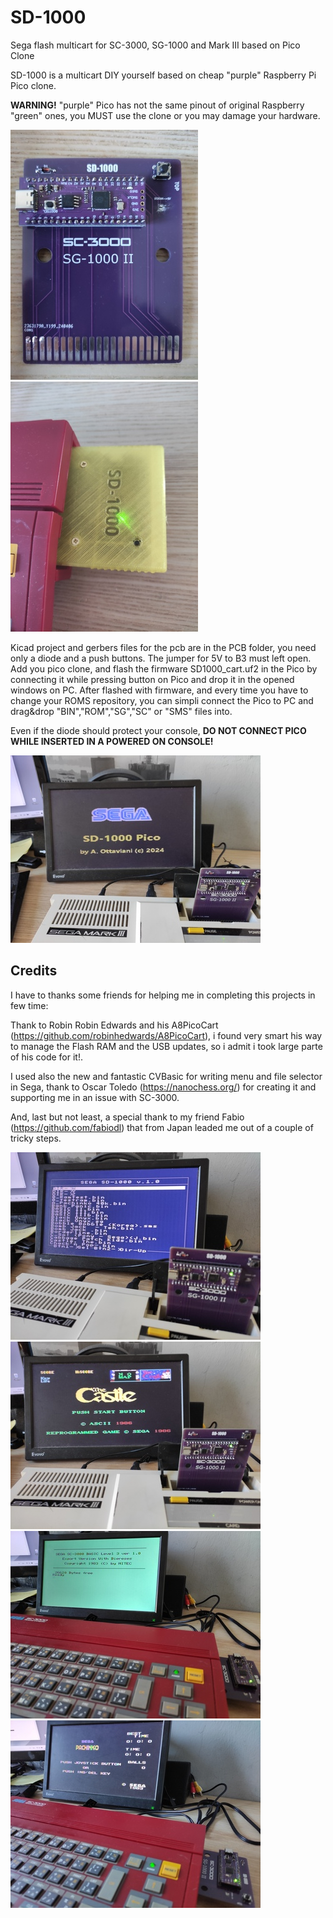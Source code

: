 # SD-1000
Sega flash multicart for SC-3000, SG-1000 and Mark III based on Pico Clone

SD-1000 is a multicart DIY yourself based on cheap "purple" Raspberry Pi Pico clone.

**WARNING!** "purple" Pico has not the same pinout of original Raspberry "green" ones, you MUST use the clone or you may damage your hardware.

![ScreenShot](https://raw.githubusercontent.com/aotta/SD-1000/main/Pictures/sega0.jpg)
![ScreenShot](https://raw.githubusercontent.com/aotta/SD-1000/main/Pictures/sega9.jpg)

Kicad project and gerbers files for the pcb are in the PCB folder, you need only a diode and a push buttons. The jumper for 5V to B3 must left open.
Add you pico clone, and flash the firmware SD1000_cart.uf2 in the Pico by connecting it while pressing button on Pico and drop it in the opened windows on PC.
After flashed with firmware, and every time you have to change your ROMS repository, you can simpli connect the Pico to PC and drag&drop "BIN","ROM","SG","SC" or "SMS" files into.

Even if the diode should protect your console, **DO NOT CONNECT PICO WHILE INSERTED IN A POWERED ON CONSOLE!**

![ScreenShot](https://raw.githubusercontent.com/aotta/SD-1000/main/Pictures/sega1.jpg)

## Credits
I have to thanks some friends for helping me in completing this projects in few time:

Thank to Robin Robin Edwards and his A8PicoCart (https://github.com/robinhedwards/A8PicoCart), i found very smart his way to manage the Flash RAM and the USB updates, so i admit i took large parte of his code for it!.

I used also the new and fantastic CVBasic for writing menu and file selector in Sega, thank to Oscar Toledo (https://nanochess.org/) for creating it and supporting me in an issue with SC-3000.

And, last but not least, a special thank to my friend Fabio (https://github.com/fabiodl) that from Japan leaded me out of a couple of tricky steps.


![ScreenShot](https://raw.githubusercontent.com/aotta/SD-1000/main/Pictures/sega2.jpg)
![ScreenShot](https://raw.githubusercontent.com/aotta/SD-1000/main/Pictures/sega4.jpg)
![ScreenShot](https://raw.githubusercontent.com/aotta/SD-1000/main/Pictures/sega5.jpg)
![ScreenShot](https://raw.githubusercontent.com/aotta/SD-1000/main/Pictures/sega7.jpg)




